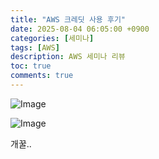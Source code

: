 ```yaml
---
title: "AWS 크레딧 사용 후기"
date: 2025-08-04 06:05:00 +0900
categories: [세미나]
tags: [AWS]
description: AWS 세미나 리뷰
toc: true
comments: true
---
```


![Image](https://prod-files-secure.s3.us-west-2.amazonaws.com/e6db513d-ec54-40ff-aa74-2487b0bcfe15/cbc1a9b5-0f11-4612-9773-3f2325d7d979/Untitled.png?X-Amz-Algorithm=AWS4-HMAC-SHA256&X-Amz-Content-Sha256=UNSIGNED-PAYLOAD&X-Amz-Credential=ASIAZI2LB46667JYUHG6%2F20250805%2Fus-west-2%2Fs3%2Faws4_request&X-Amz-Date=20250805T061114Z&X-Amz-Expires=3600&X-Amz-Security-Token=IQoJb3JpZ2luX2VjEB4aCXVzLXdlc3QtMiJHMEUCIQDhtA00ZGCTG9depk0Kq%2BLQagFyN1t5NEAG3XC%2BV5AaOQIgSKym8gs3Erg1dVtZ5jj1XvPVXfilovz1A%2B%2F0hfnWTgEq%2FwMIVxAAGgw2Mzc0MjMxODM4MDUiDPv%2BgG0KmDnPnAswJyrcA5NBL5eH2CQ3xgC1AAr8%2BwBs6cicYZtltPUcoy6hbI2RBma7RXlBqDziakqrgjpMoaOwgo8VHVHLlSafSoGtZL6XuguSE4xxRQNwaO7fAoGNgJ%2Bo3cgvrYKb0YpenNa2gixAnCfQcdiu8tWscHtm9f01rGwIybtHIHeCTlqSeKnzy8Lpq0%2BUHq34%2BMg4b6lFJX3vlE0wFcymyLJApYKSVPYU2W6nQCCaTT9ku1OBqWNQyYD3dxyN3ZkyAqiChT2iYJ5y3kYkZAZ%2B6eVMQbthyNV6aoBL5t3a2iraKhBJlUweEfnf5rQNcShQ%2BUgXHbh6q6BOmX3RJjD%2Bg3k9ySL7KiJKQeU8Q5%2BLgr%2BNRi1PMaEUc7dvtdU%2Bp4xM3v4oiE7nxe5X8rygFBMMRh6QHGKb8IRzm1gLwFG2RUVgsWFQg7qZ%2B403vt%2BzDaDXj0%2BDX6aAT%2FOuw7GsxjLG76Uf6SDGPP%2FVSLhOlZZrXDuihw8IHq3SwrUkNLyzcO2SiDRRoWamb23nCfBibbQUwOIz5IdDTNG7anEWxGoafP4pzruBF8%2F9uBj86zUhd5Xabx4O1Ow%2F7%2BWP2%2FMLsFOKDKdhopdteqL3qjGUaxV%2BnAFaG9ex0j5KnkWufEdZZ%2B6uDO4LMI20xsQGOqUBJZDtANnw6ArISueiZquzvNf2A4DGtd%2FvRWOELTe0YyX09o2DzNfsm7QVvK2qPwUtVmHrQZuuTF0QcVekK3C3Du2Dv72J%2FngPpRX5cZlFsWueD%2BJCZlCKNqmndqZzRNbtM2LCS3rgEQIhM97w7VM%2FBNCtIfmYAyA%2FzOq4NLMf1GW4GqYFCoVwuJsDbwbv8sOkVf4ys7kIYYNx5i1HYoL5bkIsDxo%2F&X-Amz-Signature=c82f23c66a914e02426f776c14c8cd62e9d750791247eeba1f0e481dd8c4691e&X-Amz-SignedHeaders=host&x-amz-checksum-mode=ENABLED&x-id=GetObject)

![Image](https://prod-files-secure.s3.us-west-2.amazonaws.com/e6db513d-ec54-40ff-aa74-2487b0bcfe15/8f47db20-7ff3-4770-9d09-ae9a2f6ec019/Untitled.png?X-Amz-Algorithm=AWS4-HMAC-SHA256&X-Amz-Content-Sha256=UNSIGNED-PAYLOAD&X-Amz-Credential=ASIAZI2LB46667JYUHG6%2F20250805%2Fus-west-2%2Fs3%2Faws4_request&X-Amz-Date=20250805T061114Z&X-Amz-Expires=3600&X-Amz-Security-Token=IQoJb3JpZ2luX2VjEB4aCXVzLXdlc3QtMiJHMEUCIQDhtA00ZGCTG9depk0Kq%2BLQagFyN1t5NEAG3XC%2BV5AaOQIgSKym8gs3Erg1dVtZ5jj1XvPVXfilovz1A%2B%2F0hfnWTgEq%2FwMIVxAAGgw2Mzc0MjMxODM4MDUiDPv%2BgG0KmDnPnAswJyrcA5NBL5eH2CQ3xgC1AAr8%2BwBs6cicYZtltPUcoy6hbI2RBma7RXlBqDziakqrgjpMoaOwgo8VHVHLlSafSoGtZL6XuguSE4xxRQNwaO7fAoGNgJ%2Bo3cgvrYKb0YpenNa2gixAnCfQcdiu8tWscHtm9f01rGwIybtHIHeCTlqSeKnzy8Lpq0%2BUHq34%2BMg4b6lFJX3vlE0wFcymyLJApYKSVPYU2W6nQCCaTT9ku1OBqWNQyYD3dxyN3ZkyAqiChT2iYJ5y3kYkZAZ%2B6eVMQbthyNV6aoBL5t3a2iraKhBJlUweEfnf5rQNcShQ%2BUgXHbh6q6BOmX3RJjD%2Bg3k9ySL7KiJKQeU8Q5%2BLgr%2BNRi1PMaEUc7dvtdU%2Bp4xM3v4oiE7nxe5X8rygFBMMRh6QHGKb8IRzm1gLwFG2RUVgsWFQg7qZ%2B403vt%2BzDaDXj0%2BDX6aAT%2FOuw7GsxjLG76Uf6SDGPP%2FVSLhOlZZrXDuihw8IHq3SwrUkNLyzcO2SiDRRoWamb23nCfBibbQUwOIz5IdDTNG7anEWxGoafP4pzruBF8%2F9uBj86zUhd5Xabx4O1Ow%2F7%2BWP2%2FMLsFOKDKdhopdteqL3qjGUaxV%2BnAFaG9ex0j5KnkWufEdZZ%2B6uDO4LMI20xsQGOqUBJZDtANnw6ArISueiZquzvNf2A4DGtd%2FvRWOELTe0YyX09o2DzNfsm7QVvK2qPwUtVmHrQZuuTF0QcVekK3C3Du2Dv72J%2FngPpRX5cZlFsWueD%2BJCZlCKNqmndqZzRNbtM2LCS3rgEQIhM97w7VM%2FBNCtIfmYAyA%2FzOq4NLMf1GW4GqYFCoVwuJsDbwbv8sOkVf4ys7kIYYNx5i1HYoL5bkIsDxo%2F&X-Amz-Signature=98a7439db1fa0155a0cb250e75ad329e4a843e1e0e5a56ef19cd33b093851a1f&X-Amz-SignedHeaders=host&x-amz-checksum-mode=ENABLED&x-id=GetObject)

개꿀..


